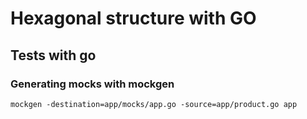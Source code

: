 # Hexagonal structure with GO

## Tests with go

### Generating mocks with mockgen

```shell
mockgen -destination=app/mocks/app.go -source=app/product.go app 
```
